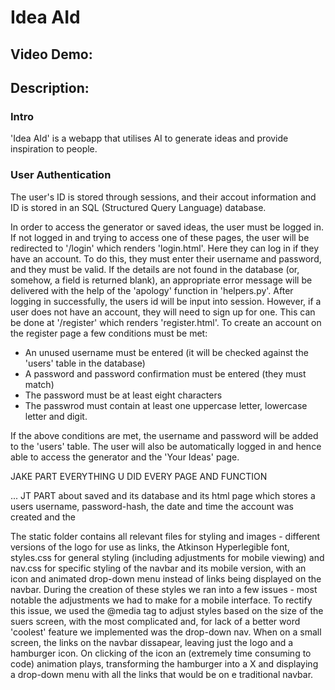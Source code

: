 # Idea AId


## Video Demo:  <URL HERE>


## Description:

### Intro
'Idea AId' is a webapp that utilises AI to generate ideas and provide inspiration to people.

### User Authentication
The user's ID is stored through sessions, and their accout information and ID is stored in an SQL (Structured Query Language) database. 

In order to access the generator or saved ideas, the user must be logged in. If not logged in and trying to access one of these pages, the user will be redirected to '/login' which renders 'login.html'. Here they can log in if they have an account. To do this, they must enter their username and password, and they must be valid. If the details are not found in the database (or, somehow, a field is returned blank), an appropriate error message will be delivered with the help of the 'apology' function in 'helpers.py'. After logging in successfully, the users id will be input into session. However, if a user does not have an account, they will need to sign up for one. This can be done at '/register' which renders 'register.html'. To create an account on the register page a few conditions must be met: 
- An unused username must be entered (it will be checked against the 'users' table in the database)
- A password and password confirmation must be entered (they must match)
- The password must be at least eight characters 
- The passwrod must contain at least one uppercase letter, lowercase letter and digit.

If the above conditions are met, the username and password will be added to the 'users' table. The user will also be automatically logged in and hence able to access the generator and the 'Your Ideas' page.

JAKE PART EVERYTHING U DID EVERY PAGE AND FUNCTION

...
JT PART about saved and its database and its html page
 which stores a users username, password-hash, the date and time the account was created and the 

The static folder contains all relevant files for styling and images - different versions of the logo for use as links, the Atkinson Hyperlegible font, styles.css for general styling (including adjustments for mobile viewing) and nav.css for specific styling of the navbar and its mobile version, with an icon and animated drop-down menu instead of links being displayed on the navbar. During the creation of these styles we ran into a few issues - most notable the adjustments we had to make for a mobile interface. To rectify this issue, we used the @media tag to adjust styles based on the size of the suers screen, with the most complicated and, for lack of a better word 'coolest' feature we implemented was the drop-down nav. When on a small screen, the links on the navbar dissapear, leaving just the logo and a hamburger icon. On clicking of the icon an (extremely time consuming to code) animation plays, transforming the hamburger into a X and displaying a drop-down menu with all the links that would be on e traditional navbar.